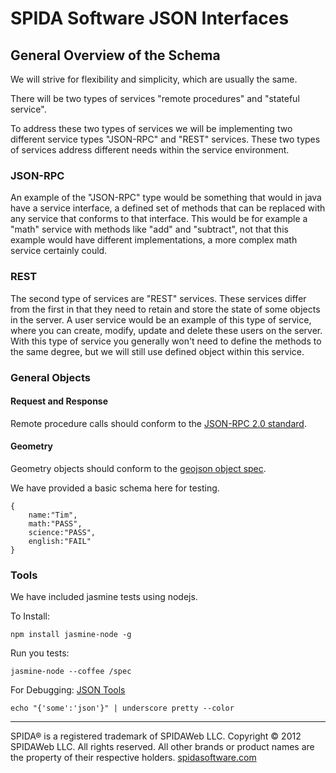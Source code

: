 SPIDA Software JSON Interfaces
==============================

General Overview of the Schema
--------------------------------

We will strive for flexibility and simplicity, which are usually the same.

There will be two types of services "remote procedures" and "stateful service".

To address these two types of services we will be implementing two different service types "JSON-RPC" and "REST" services.  These two types of services address different needs within the service environment.

### JSON-RPC

An example of the "JSON-RPC" type would be something that would in java have a service interface, a defined set of methods that can be replaced with any service that conforms to that interface.  This would be for example a "math" service with methods like "add" and "subtract", not that this example would have different implementations, a more complex math service certainly could.

### REST

The second type of services are "REST" services.  These services differ from the first in that they need to retain and store the state of some objects in the server.  A user service would be an example of this type of service, where you can create, modify, update and delete these users on the server.  With this type of service you generally won't need to define the methods to the same degree, but we will still use defined object within this service.

### General Objects

#### Request and Response

Remote procedure calls should conform to the [JSON-RPC 2.0 standard](http://www.jsonrpc.org/specification).  

#### Geometry

Geometry objects should conform to the [geojson object spec](http://www.geojson.org/geojson-spec.html).  

We have provided a basic schema here for testing.  	

	{
		name:"Tim",
		math:"PASS",
		science:"PASS",
		english:"FAIL"
	}

### Tools

We have included jasmine tests using nodejs.  

To Install:

	npm install jasmine-node -g

Run you tests:

	jasmine-node --coffee /spec

For Debugging: [JSON Tools](https://github.com/ddopson/underscore-cli)
	
	echo "{'some':'json'}" | underscore pretty --color


***

SPIDA® is a registered trademark of SPIDAWeb LLC. Copyright © 2012 SPIDAWeb LLC. All rights reserved. All other brands or product names are the property of their respective holders.
[spidasoftware.com](http://www.spidasoftware.com/)